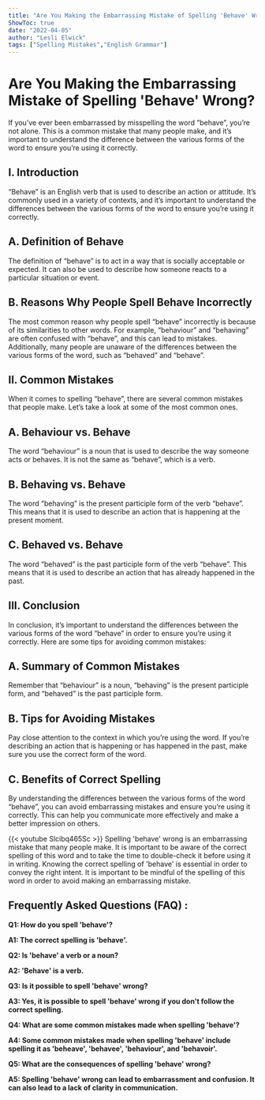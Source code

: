 ```yaml
---
title: "Are You Making the Embarrassing Mistake of Spelling 'Behave' Wrong?"
ShowToc: true 
date: "2022-04-05"
author: "Lesli Elwick" 
tags: ["Spelling Mistakes","English Grammar"]
---
```

# Are You Making the Embarrassing Mistake of Spelling 'Behave' Wrong?

If you’ve ever been embarrassed by misspelling the word “behave”, you’re not alone. This is a common mistake that many people make, and it’s important to understand the difference between the various forms of the word to ensure you’re using it correctly.

## I. Introduction

“Behave” is an English verb that is used to describe an action or attitude. It’s commonly used in a variety of contexts, and it’s important to understand the differences between the various forms of the word to ensure you’re using it correctly.

## A. Definition of Behave

The definition of “behave” is to act in a way that is socially acceptable or expected. It can also be used to describe how someone reacts to a particular situation or event.

## B. Reasons Why People Spell Behave Incorrectly

The most common reason why people spell “behave” incorrectly is because of its similarities to other words. For example, “behaviour” and “behaving” are often confused with “behave”, and this can lead to mistakes. Additionally, many people are unaware of the differences between the various forms of the word, such as “behaved” and “behave”.

## II. Common Mistakes

When it comes to spelling “behave”, there are several common mistakes that people make. Let’s take a look at some of the most common ones.

## A. Behaviour vs. Behave

The word “behaviour” is a noun that is used to describe the way someone acts or behaves. It is not the same as “behave”, which is a verb.

## B. Behaving vs. Behave

The word “behaving” is the present participle form of the verb “behave”. This means that it is used to describe an action that is happening at the present moment.

## C. Behaved vs. Behave

The word “behaved” is the past participle form of the verb “behave”. This means that it is used to describe an action that has already happened in the past.

## III. Conclusion

In conclusion, it’s important to understand the differences between the various forms of the word “behave” in order to ensure you’re using it correctly. Here are some tips for avoiding common mistakes:

## A. Summary of Common Mistakes

Remember that “behaviour” is a noun, “behaving” is the present participle form, and “behaved” is the past participle form.

## B. Tips for Avoiding Mistakes

Pay close attention to the context in which you’re using the word. If you’re describing an action that is happening or has happened in the past, make sure you use the correct form of the word.

## C. Benefits of Correct Spelling

By understanding the differences between the various forms of the word “behave”, you can avoid embarrassing mistakes and ensure you’re using it correctly. This can help you communicate more effectively and make a better impression on others.

{{< youtube Slcibq465Sc >}} 
Spelling 'behave' wrong is an embarrassing mistake that many people make. It is important to be aware of the correct spelling of this word and to take the time to double-check it before using it in writing. Knowing the correct spelling of 'behave' is essential in order to convey the right intent. It is important to be mindful of the spelling of this word in order to avoid making an embarrassing mistake.

## Frequently Asked Questions (FAQ) :
**Q1: How do you spell 'behave'?**

**A1: The correct spelling is 'behave'.**

**Q2: Is 'behave' a verb or a noun?**

**A2: 'Behave' is a verb.**

**Q3: Is it possible to spell 'behave' wrong?**

**A3: Yes, it is possible to spell 'behave' wrong if you don't follow the correct spelling.**

**Q4: What are some common mistakes made when spelling 'behave'?**

**A4: Some common mistakes made when spelling 'behave' include spelling it as 'beheave', 'behavee', 'behaviour', and 'behavoir'.**

**Q5: What are the consequences of spelling 'behave' wrong?**

**A5: Spelling 'behave' wrong can lead to embarrassment and confusion. It can also lead to a lack of clarity in communication.**





